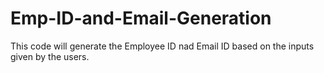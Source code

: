 # Emp-ID-and-Email-Generation
This code will generate the Employee ID nad Email ID based on the inputs given by the users.
